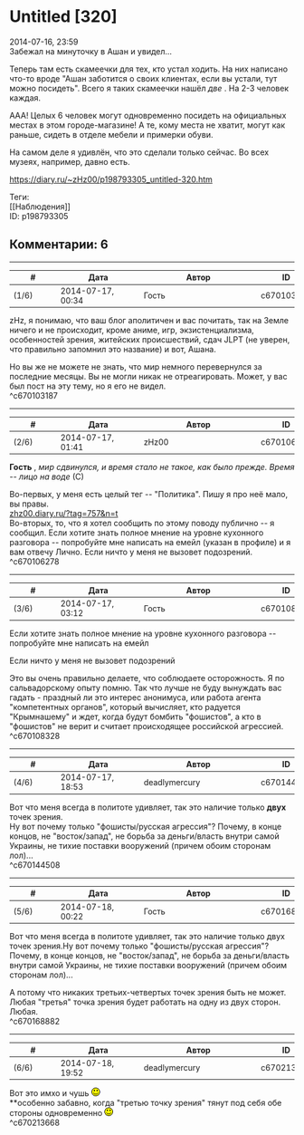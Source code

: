 Untitled [320]
==============

  
2014-07-16, 23:59  
 Забежал на минуточку в Ашан и увидел...   
   
 Теперь там есть скамеечки для тех, кто устал ходить. На них написано что-то вроде "Ашан заботится о своих клиентах, если вы устали, тут можно посидеть". Всего я таких скамеечки нашёл  *две*  . На 2-3 человек каждая.   
   
 ААА! Целых 6 человек могут одновременно посидеть на официальных местах в этом городе-магазине! А те, кому места не хватит, могут как раньше, сидеть в отделе мебели и примерки обуви.   
   
 На самом деле я удивлён, что это сделали только сейчас. Во всех музеях, например, давно есть.   
  
<https://diary.ru/~zHz00/p198793305_untitled-320.htm>  
  
Теги:  
[[Наблюдения]]  
ID: p198793305  


Комментарии: 6
--------------

  


---



|         #         |              Дата              |                     Автор                     |           ID           |
| --- | --- | --- | --- |
| (1/6) | 2014-07-17, 00:34 | Гость | c670103187 |

  
 zHz, я понимаю, что ваш блог аполитичен и вас почитать, так на Земле ничего и не происходит, кроме аниме, игр, экзистенциализма, особенностей зрения, житейских происшествий, сдач JLPT (не уверен, что правильно запомнил это название) и вот, Ашана.   
   
 Но вы же не можете не знать, что мир немного перевернулся за последние месяцы. Вы не могли никак не отреагировать. Может, у вас был пост на эту тему, но я его не видел.   
 ^c670103187

---



|         #         |              Дата              |                     Автор                     |           ID           |
| --- | --- | --- | --- |
| (2/6) | 2014-07-17, 01:41 | zHz00 | c670106278 |

  
  **Гость**  ,  *мир сдвинулся, и время стало не такое, как было прежде. Время -- лицо на воде*  (С)   
   
 Во-первых, у меня есть целый тег -- "Политика". Пишу я про неё мало, вы правы.   
  [zhz00.diary.ru/?tag=757&n=t](tags/Политика.md)    
 Во-вторых, то, что я хотел сообщить по этому поводу публично -- я сообщил. Если хотите знать полное мнение на уровне кухонного разговора -- попробуйте мне написать на емейл (указан в профиле) и я вам отвечу Лично. Если ничто у меня не вызовет подозрений.   
 ^c670106278

---



|         #         |              Дата              |                     Автор                     |           ID           |
| --- | --- | --- | --- |
| (3/6) | 2014-07-17, 03:12 | Гость | c670108328 |

  
  Если хотите знать полное мнение на уровне кухонного разговора -- попробуйте мне написать на емейл   
   
 Если ничто у меня не вызовет подозрений    
   
 Это вы очень правильно делаете, что соблюдаете осторожность. Я по сальвадорскому опыту помню. Так что лучше не буду вынуждать вас гадать - праздный ли это интерес анонимуса, или работа агента "компетентных органов", который вычисляет, кто радуется "Крымнашему" и ждет, когда будут бомбить "фошистов", а кто в "фошистов" не верит и считает происходящее российской агрессией.   
 ^c670108328

---



|         #         |              Дата              |                     Автор                     |           ID           |
| --- | --- | --- | --- |
| (4/6) | 2014-07-17, 18:53 | deadlymercury | c670144508 |

  
 Вот что меня всегда в политоте удивляет, так это наличие только  **двух**  точек зрения.   
 Ну вот почему только "фошисты/русская агрессия"? Почему, в конце концов, не "восток/запад", не борьба за деньги/власть внутри самой Украины, не тихие поставки вооружений (причем обоим сторонам лол)...   
 ^c670144508

---



|         #         |              Дата              |                     Автор                     |           ID           |
| --- | --- | --- | --- |
| (5/6) | 2014-07-18, 00:22 | Гость | c670168882 |

  
  Вот что меня всегда в политоте удивляет, так это наличие только двух точек зрения.Ну вот почему только "фошисты/русская агрессия"? Почему, в конце концов, не "восток/запад", не борьба за деньги/власть внутри самой Украины, не тихие поставки вооружений (причем обоим сторонам лол)...    
   
 А потому что никаких третьих-четвертых точек зрения быть не может. Любая "третья" точка зрения будет работать на одну из двух сторон. Любая.   
 ^c670168882

---



|         #         |              Дата              |                     Автор                     |           ID           |
| --- | --- | --- | --- |
| (6/6) | 2014-07-18, 19:52 | deadlymercury | c670213668 |

  
 Вот это имхо и чушь ![:)](pics/3.gif)   
 \*\*особенно забавно, когда "третью точку зрения" тянут под себя обе стороны одновременно ![:)](pics/3.gif)   
 ^c670213668